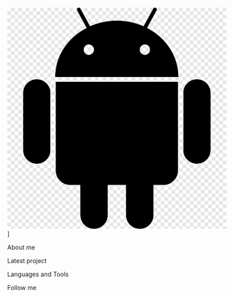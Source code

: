 ![Header](https://github.com/Tlenparty/tlenparty/blob/main/assets/png-clipart-computer-icons-android-logo-android-logo-black.png)]

About me 

Latest project

Languages and Tools

Follow me

